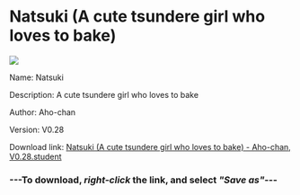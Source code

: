 # Natsuki (A cute tsundere girl who loves to bake)

<img src = "https://raw.githubusercontent.com/Arbiter1223/Koukou-Gurashi-Custom-Students/master/Students/Files/Natsuki%20(A%20cute%20tsundere%20girl%20who%20loves%20to%20bake).png">

Name: Natsuki

Description: A cute tsundere girl who loves to bake

Author: Aho-chan

Version: V0.28

Download link: <a href="https://raw.githubusercontent.com/Arbiter1223/Koukou-Gurashi-Custom-Students/master/Students/Files/Natsuki%20(A%20cute%20tsundere%20girl%20who%20loves%20to%20bake)%20-%20Aho-chan%2C%20V0.28.student">Natsuki (A cute tsundere girl who loves to bake) - Aho-chan, V0.28.student</a>

### ---**To download, _right-click_ the link, and select _"Save as"_**---

